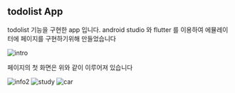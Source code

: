 ## todolist App

todolist 기능을 구현한 app 입니다. 
android studio 와 flutter 를 이용하여 에뮬레이터에 페이지를 구현하기위해 만들었습니다

![intro](https://user-images.githubusercontent.com/88778903/230545835-29d02ee6-9880-436f-b26b-375188b31a48.PNG)

페이지의 첫 화면은 위와 같이 이루어져 있습니다

![info2](https://user-images.githubusercontent.com/88778903/230545837-4e4cacfb-966c-4f8f-b805-abb04e7931a4.PNG)
![study](https://user-images.githubusercontent.com/88778903/230545840-388a6cb7-9a59-435c-bc62-9b7b68b6faa6.PNG)
![car](https://user-images.githubusercontent.com/88778903/230545842-899179ea-5c05-47a7-8257-9c0814e5c62f.PNG)